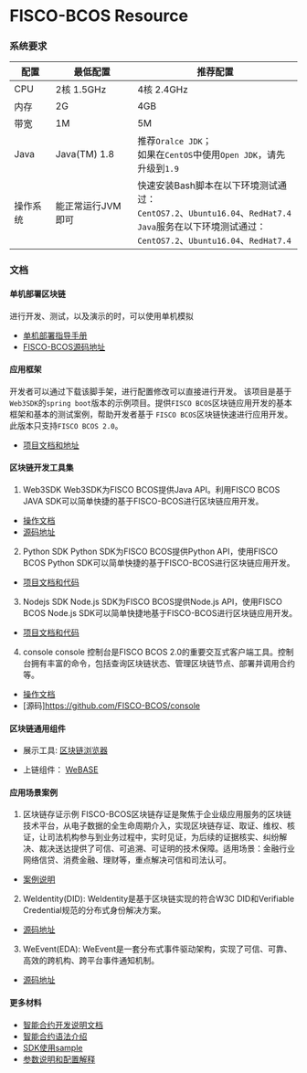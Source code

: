 # FISCO-BCOS Resource

 ### 系统要求

| 配置     | 最低配置          | 推荐配置                                                     |
| -------- | ----------------- | ------------------------------------------------------------ |
| CPU      | 2核 1.5GHz        | 4核 2.4GHz                                                   |
| 内存     | 2G                | 4GB                                                          |
| 带宽     | 1M                | 5M                                                           |
| Java     | Java(TM) 1.8      | 推荐`Oralce JDK`；<br />如果在`CentOS`中使用`Open JDK`，请先升级到`1.9` |
| 操作系统 | 能正常运行JVM即可 | 快速安装Bash脚本在以下环境测试通过：<br />`CentOS7.2`、`Ubuntu16.04`、`RedHat7.4`<br />`Java`服务在以下环境测试通过：<br />`CentOS7.2`、`Ubuntu16.04`、`RedHat7.4` |

### 文档

#### 单机部署区块链
  进行开发、测试，以及演示的时，可以使用单机模拟
  - [单机部署指导手册](https://fisco-bcos-documentation.readthedocs.io/zh_CN/latest/docs/installation.html)
  - [FISCO-BCOS源码地址](https://github.com/FISCO-BCOS/FISCO-BCOS)

#### 应用框架
  开发者可以通过下载该脚手架，进行配置修改可以直接进行开发。
  该项目是基于`Web3SDK`的`spring boot`版本的示例项目。提供`FISCO BCOS`区块链应用开发的基本框架和基本的测试案例，帮助开发者基于 `FISCO BCOS`区块链快速进行应用开发。此版本只支持`FISCO BCOS 2.0`。

  - [项目文档和地址](https://github.com/FISCO-BCOS/spring-boot-starter)

#### 区块链开发工具集

1. Web3SDK
  Web3SDK为FISCO BCOS提供Java API。利用FISCO BCOS JAVA SDK可以简单快捷的基于FISCO-BCOS进行区块链应用开发。
  - [操作文档](https://fisco-bcos-documentation.readthedocs.io/zh_CN/latest/docs/sdk/sdk.html)
  - [源码地址](https://github.com/FISCO-BCOS/web3sdk)

2. Python SDK
  Python SDK为FISCO BCOS提供Python API，使用FISCO BCOS Python SDK可以简单快捷的基于FISCO-BCOS进行区块链应用开发。
  - [项目文档和代码](https://github.com/FISCO-BCOS/python-sdk)

3. Nodejs SDK
  Node.js SDK为FISCO BCOS提供Node.js API，使用FISCO BCOS Node.js SDK可以简单快捷地基于FISCO-BCOS进行区块链应用开发。
  - [项目文档和代码](https://github.com/FISCO-BCOS/nodejs-sdk)

4. console
  console 控制台是FISCO BCOS 2.0的重要交互式客户端工具。控制台拥有丰富的命令，包括查询区块链状态、管理区块链节点、部署并调用合约等。
  - [操作文档](https://fisco-bcos-documentation.readthedocs.io/zh_CN/latest/docs/installation.html#id7)
  - [源码]https://github.com/FISCO-BCOS/console

#### 区块链通用组件
  - 展示工具: 
  [区块链浏览器](https://github.com/FISCO-BCOS/fisco-bcos-browser)

  - 上链组件：
  [WeBASE](https://github.com/WeBankFinTech/WeBASE)


#### 应用场景案例
1. 区块链存证示例
  FISCO-BCOS区块链存证是聚焦于企业级应用服务的区块链技术平台，从电子数据的全生命周期介入，实现区块链存证、取证、维权、核证，让司法机构参与到业务过程中，实时见证，为后续的证据核实、纠纷解决、裁决送达提供了可信、可追溯、可证明的技术保障。适用场景：金融行业网络信贷、消费金融、理财等，重点解决可信和司法认可。
  - [案例说明](https://github.com/FISCO-BCOS/evidenceSample)

2. WeIdentity(DID): 
  WeIdentity是基于区块链实现的符合W3C DID和Verifiable Credential规范的分布式身份解决方案。
  - [源码地址](https://github.com/WeBankFinTech/WeIdentity)

3. WeEvent(EDA): 
  WeEvent是一套分布式事件驱动架构，实现了可信、可靠、高效的跨机构、跨平台事件通知机制。
  - [源码地址](https://github.com/WeBankFinTech/WeEvent)


#### 更多材料

- [智能合约开发说明文档](https://fisco-bcos-documentation.readthedocs.io/zh_CN/latest/docs/manual/smart_contract.html)
- [智能合约语法介绍](https://solidity.readthedocs.io/en/v0.4.25/solidity-by-example.html)
- [SDK使用sample](https://github.com/FISCO-BCOS/evidenceSample)
- [参数说明和配置解释](https://fisco-bcos-documentation.readthedocs.io/zh_CN/latest/docs/sdk/sdk.html)


